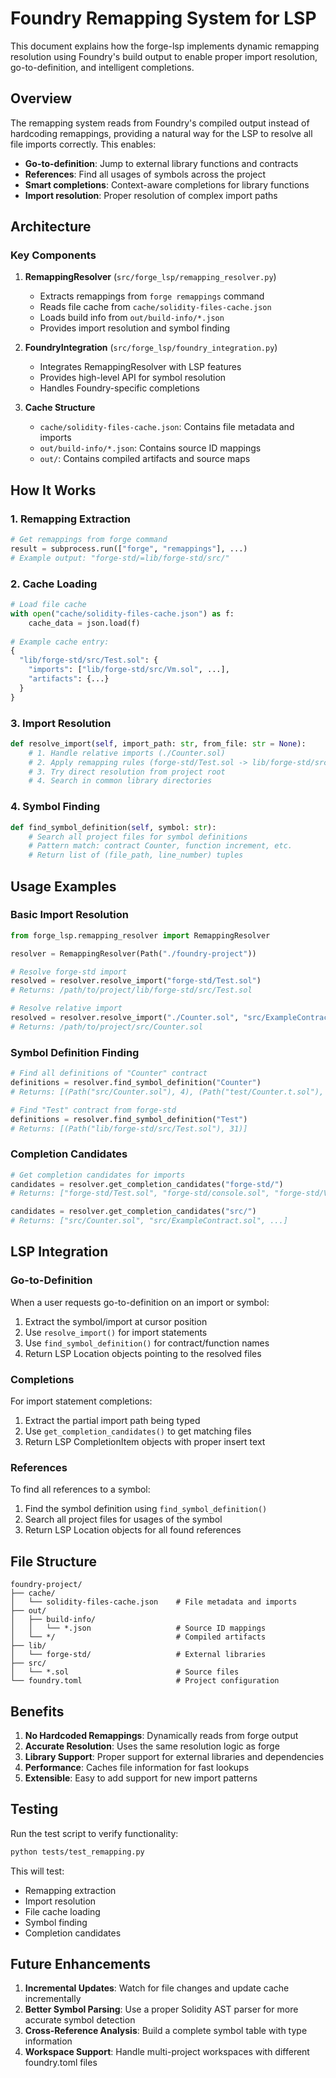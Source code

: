 # Foundry Remapping System for LSP

This document explains how the forge-lsp implements dynamic remapping resolution using Foundry's build output to enable proper import resolution, go-to-definition, and intelligent completions.

## Overview

The remapping system reads from Foundry's compiled output instead of hardcoding remappings, providing a natural way for the LSP to resolve all file imports correctly. This enables:

- **Go-to-definition**: Jump to external library functions and contracts
- **References**: Find all usages of symbols across the project
- **Smart completions**: Context-aware completions for library functions
- **Import resolution**: Proper resolution of complex import paths

## Architecture

### Key Components

1. **RemappingResolver** (`src/forge_lsp/remapping_resolver.py`)
   - Extracts remappings from `forge remappings` command
   - Reads file cache from `cache/solidity-files-cache.json`
   - Loads build info from `out/build-info/*.json`
   - Provides import resolution and symbol finding

2. **FoundryIntegration** (`src/forge_lsp/foundry_integration.py`)
   - Integrates RemappingResolver with LSP features
   - Provides high-level API for symbol resolution
   - Handles Foundry-specific completions

3. **Cache Structure**
   - `cache/solidity-files-cache.json`: Contains file metadata and imports
   - `out/build-info/*.json`: Contains source ID mappings
   - `out/`: Contains compiled artifacts and source maps

## How It Works

### 1. Remapping Extraction

```python
# Get remappings from forge command
result = subprocess.run(["forge", "remappings"], ...)
# Example output: "forge-std/=lib/forge-std/src/"
```

### 2. Cache Loading

```python
# Load file cache
with open("cache/solidity-files-cache.json") as f:
    cache_data = json.load(f)
    
# Example cache entry:
{
  "lib/forge-std/src/Test.sol": {
    "imports": ["lib/forge-std/src/Vm.sol", ...],
    "artifacts": {...}
  }
}
```

### 3. Import Resolution

```python
def resolve_import(self, import_path: str, from_file: str = None):
    # 1. Handle relative imports (./Counter.sol)
    # 2. Apply remapping rules (forge-std/Test.sol -> lib/forge-std/src/Test.sol)
    # 3. Try direct resolution from project root
    # 4. Search in common library directories
```

### 4. Symbol Finding

```python
def find_symbol_definition(self, symbol: str):
    # Search all project files for symbol definitions
    # Pattern match: contract Counter, function increment, etc.
    # Return list of (file_path, line_number) tuples
```

## Usage Examples

### Basic Import Resolution

```python
from forge_lsp.remapping_resolver import RemappingResolver

resolver = RemappingResolver(Path("./foundry-project"))

# Resolve forge-std import
resolved = resolver.resolve_import("forge-std/Test.sol")
# Returns: /path/to/project/lib/forge-std/src/Test.sol

# Resolve relative import
resolved = resolver.resolve_import("./Counter.sol", "src/ExampleContract.sol")
# Returns: /path/to/project/src/Counter.sol
```

### Symbol Definition Finding

```python
# Find all definitions of "Counter" contract
definitions = resolver.find_symbol_definition("Counter")
# Returns: [(Path("src/Counter.sol"), 4), (Path("test/Counter.t.sol"), 7)]

# Find "Test" contract from forge-std
definitions = resolver.find_symbol_definition("Test")
# Returns: [(Path("lib/forge-std/src/Test.sol"), 31)]
```

### Completion Candidates

```python
# Get completion candidates for imports
candidates = resolver.get_completion_candidates("forge-std/")
# Returns: ["forge-std/Test.sol", "forge-std/console.sol", "forge-std/Vm.sol", ...]

candidates = resolver.get_completion_candidates("src/")
# Returns: ["src/Counter.sol", "src/ExampleContract.sol", ...]
```

## LSP Integration

### Go-to-Definition

When a user requests go-to-definition on an import or symbol:

1. Extract the symbol/import at cursor position
2. Use `resolve_import()` for import statements
3. Use `find_symbol_definition()` for contract/function names
4. Return LSP Location objects pointing to the resolved files

### Completions

For import statement completions:

1. Extract the partial import path being typed
2. Use `get_completion_candidates()` to get matching files
3. Return LSP CompletionItem objects with proper insert text

### References

To find all references to a symbol:

1. Find the symbol definition using `find_symbol_definition()`
2. Search all project files for usages of the symbol
3. Return LSP Location objects for all found references

## File Structure

```
foundry-project/
├── cache/
│   └── solidity-files-cache.json    # File metadata and imports
├── out/
│   ├── build-info/
│   │   └── *.json                   # Source ID mappings
│   └── */                           # Compiled artifacts
├── lib/
│   └── forge-std/                   # External libraries
├── src/
│   └── *.sol                        # Source files
└── foundry.toml                     # Project configuration
```

## Benefits

1. **No Hardcoded Remappings**: Dynamically reads from forge output
2. **Accurate Resolution**: Uses the same resolution logic as forge
3. **Library Support**: Proper support for external libraries and dependencies
4. **Performance**: Caches file information for fast lookups
5. **Extensible**: Easy to add support for new import patterns

## Testing

Run the test script to verify functionality:

```bash
python tests/test_remapping.py
```

This will test:
- Remapping extraction
- Import resolution
- File cache loading
- Symbol finding
- Completion candidates

## Future Enhancements

1. **Incremental Updates**: Watch for file changes and update cache incrementally
2. **Better Symbol Parsing**: Use a proper Solidity AST parser for more accurate symbol detection
3. **Cross-Reference Analysis**: Build a complete symbol table with type information
4. **Workspace Support**: Handle multi-project workspaces with different foundry.toml files